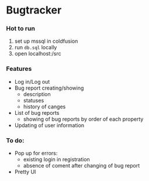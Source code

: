 # Bugtracker

### Hot to run
1. set up mssql in coldfusion   
2. run `db.sql` locally 
3. open localhost:<port>/src 

### Features
* Log in/Log out
* Bug report creating/showing
  * description
  * statuses
  * history of canges
* List of bug reports
  * showing of bug reports by order of each property
* Updating of user information

### To do:
* Pop up for errors:
  * existing login in registration
  * absence of coment after changing of bug report
* Pretty UI 
  
